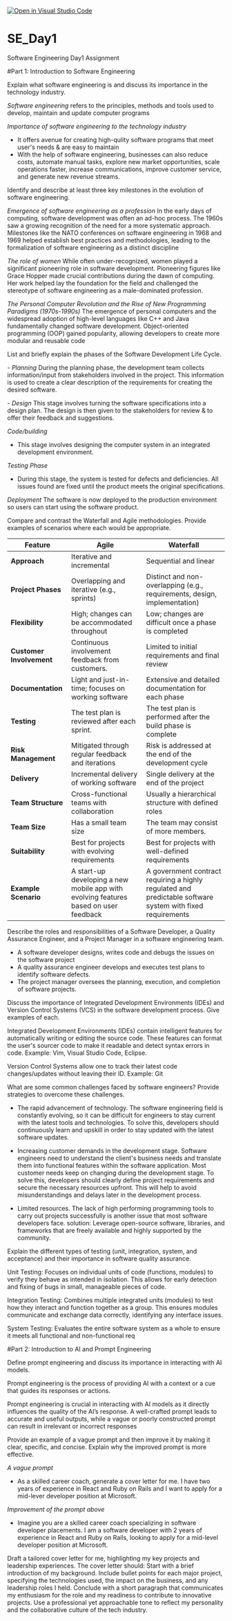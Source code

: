 [![Open in Visual Studio Code](https://classroom.github.com/assets/open-in-vscode-2e0aaae1b6195c2367325f4f02e2d04e9abb55f0b24a779b69b11b9e10269abc.svg)](https://classroom.github.com/online_ide?assignment_repo_id=15565238&assignment_repo_type=AssignmentRepo)
# SE_Day1
Software Engineering Day1 Assignment

#Part 1: Introduction to Software Engineering

Explain what software engineering is and discuss its importance in the technology industry.

_Software engineering_ refers to the principles, methods and tools used to develop, maintain and update computer programs

_Importance of software engineering to the technology industry_

- It offers avenue for creating high-qulity software programs that meet user's needs & are easy to maintain
- With the help of software engineering, businesses can also reduce costs, automate manual tasks, explore new market opportunities, scale operations faster, increase communications, improve customer service, and generate new revenue streams.


Identify and describe at least three key milestones in the evolution of software engineering.

*Emergence of software engineering as a profession*
 In the early days of computing, software development was often an ad-hoc process. The 1960s saw a growing recognition of the need for a more systematic approach. Milestones like the NATO conferences on software engineering in 1968 and 1969 helped establish best practices and methodologies, leading to the formalization of software engineering as a distinct discipline

*The role of women*
While often under-recognized, women played a significant pioneering role in software development. Pioneering figures like Grace Hopper made crucial contributions during the dawn of computing. Her work helped lay the foundation for the field and challenged the stereotype of software engineering as a male-dominated profession.

*The Personal Computer Revolution and the Rise of New Programming Paradigms (1970s-1990s)*
The emergence of personal computers and the widespread adoption of high-level languages like C++ and Java fundamentally changed software development. Object-oriented programming (OOP) gained popularity, allowing developers to create more modular and reusable code


List and briefly explain the phases of the Software Development Life Cycle.

_- Planning_
During the planning phase, the development team collects information/input from stakeholders involved in the project. This information is used to create a clear description of the requirements for creating the desired software.

_- Design_
This stage involves turning the software specifications into a design plan. The design is then given to the stakeholders for review & to offer their feedback and suggestions.

_Code/building_

- This stage involves designing the computer system in an integrated development environment.

_Testing Phase_

- During this stage, the system is tested for defects and deficiencies. All issues found are fixed until the product meets the original specifications.

_Deployment_
The software is now deployed to the production environment so users can start using the software product.


Compare and contrast the Waterfall and Agile methodologies. Provide examples of scenarios where each would be appropriate.

| Feature                    | Agile                                              | Waterfall                                        |
|----------------------------|----------------------------------------------------|--------------------------------------------------|
| **Approach**               | Iterative and incremental                         | Sequential and linear                            |
| **Project Phases**         | Overlapping and iterative (e.g., sprints)         | Distinct and non-overlapping (e.g., requirements, design, implementation) |
| **Flexibility**            | High; changes can be accommodated throughout      | Low; changes are difficult once a phase is completed |
| **Customer Involvement**   | Continuous involvement  feedback from customers.  | Limited to initial requirements and final review |
| **Documentation**          | Light and just-in-time; focuses on working software| Extensive and detailed documentation for each phase |
| **Testing**                | The test plan is reviewed after each sprint.        | The test plan is performed after the build phase is complete      |
| **Risk Management**        | Mitigated through regular feedback and iterations  | Risk is addressed at the end of the development cycle |
| **Delivery**               | Incremental delivery of working software           | Single delivery at the end of the project         |
| **Team Structure**         | Cross-functional teams with collaboration          | Usually a hierarchical structure with defined roles |
| **Team Size**              | Has a small team size                              | The team may consist of more members. |
| **Suitability**            | Best for projects with evolving requirements       | Best for projects with well-defined requirements |
| **Example Scenario**       | A start-up developing a new mobile app with evolving features based on user feedback | A government contract requiring a highly regulated and predictable software system with fixed requirements |


Describe the roles and responsibilities of a Software Developer, a Quality Assurance Engineer, and a Project Manager in a software engineering team.

 - A software developer designs, writes code and debugs the issues on the software project
- A quality assurance engineer develops and executes test plans to identify software defects.
- The project manager oversees the planning, execution, and completion of software projects.


Discuss the importance of Integrated Development Environments (IDEs) and Version Control Systems (VCS) in the software development process. Give examples of each.

Integrated Development Environments (IDEs) contain intelligent features for automatically writing or editing the source code. These features can format the user's sourcer code  to make it readable and detect syntax errors in code. 
Example: Vim, Visual Studio Code, Eclipse.

Version Control Systems allow one to track their latest code changes/updates without leaving their ID. Example: Git


What are some common challenges faced by software engineers? Provide strategies to overcome these challenges.

- The rapid advancement of technology. The software engineering field is constantly evolving, so it can be difficult for engineers to stay current with the latest tools and technologies.
To solve this, developers should continuously learn and upskill in order to stay updated with the latest software updates.


- Increasing customer demands in the development stage. Software engineers need to understand the client's business needs and translate them into  functional features within the software application. Most customer needs keep on changing during the development stage. 
To solve this, developers should clearly define project requirements and secure the necessary resources upfront. This will help to avoid misunderstandings and delays later in the development process.

- Limited resources. The lack of high performing programming tools to carry out projects successfully is another issue that most software developers face.
solution: Leverage open-source software, libraries, and frameworks that are freely available and highly supported by the community. 


Explain the different types of testing (unit, integration, system, and acceptance) and their importance in software quality assurance.

Unit Testing: Focuses on individual units of code (functions, modules) to verify they behave as intended in isolation. This allows for early detection and fixing of bugs in small, manageable pieces of code.

Integration Testing: Combines multiple integrated units (modules) to test how they interact and function together as a group. This ensures modules communicate and exchange data correctly, identifying any interface issues.

System Testing: Evaluates the entire software system as a whole to ensure it meets all functional and non-functional req


#Part 2: Introduction to AI and Prompt Engineering


Define prompt engineering and discuss its importance in interacting with AI models.

Prompt engineering is the process of providing AI with a context or a cue that guides its responses or actions.

Prompt engineering is crucial in interacting with AI models as it directly influences the quality of the AI’s response. A well-crafted prompt leads to accurate and useful outputs, while a vague or poorly constructed prompt can result in irrelevant or incorrect responses


Provide an example of a vague prompt and then improve it by making it clear, specific, and concise. Explain why the improved prompt is more effective.

*A vague prompt*
- As a skilled career coach, generate a cover letter for me. I have two years of experience in React and Ruby on Rails and I want to apply for a mid-lever developer position at Microsoft.

*Improvement of the prompt above*
- Imagine you are a skilled career coach specializing in software developer placements. I am a software developer with 2 years of experience in React and Ruby on Rails, looking to apply for a mid-level developer position at Microsoft.

Draft a tailored cover letter for me, highlighting my key projects and leadership experiences.
The cover letter should:
Start with a brief introduction of my background. Include bullet points for each major project, specifying the technologies used, the impact on the business, and any leadership roles I held.
Conclude with a short paragraph that communicates my enthusiasm for the role and my readiness to contribute to innovative projects.
Use a professional yet approachable tone to reflect my personality and the collaborative culture of the tech industry.